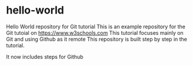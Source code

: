 # hello-world
Hello World repository for Git tutorial
This is an example repository for the Git tutoial on https://www.w3schools.com
This tutorial focuses mainly on Git and using Github as it remote
This repository is built step by step in the tutorial.

It now includes steps for Github
